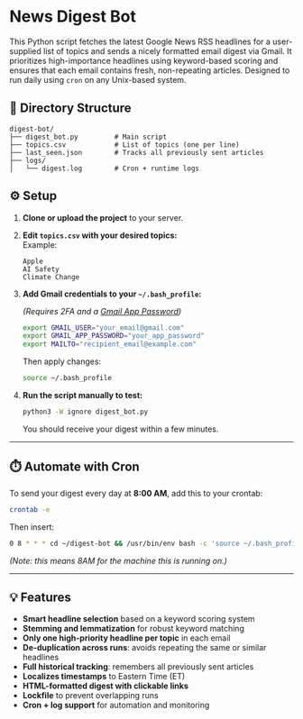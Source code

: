 # News Digest Bot

This Python script fetches the latest Google News RSS headlines for a user-supplied list of topics and sends a nicely formatted email digest via Gmail. It prioritizes high-importance headlines using keyword-based scoring and ensures that each email contains fresh, non-repeating articles. Designed to run daily using `cron` on any Unix-based system.

## 📁 Directory Structure
```plaintext
digest-bot/
├── digest_bot.py         # Main script
├── topics.csv            # List of topics (one per line)
├── last_seen.json        # Tracks all previously sent articles
├── logs/
│   └── digest.log        # Cron + runtime logs
```

## ⚙️ Setup

1. **Clone or upload the project** to your server.

2. **Edit `topics.csv` with your desired topics:**  
   Example:
   ```
   Apple
   AI Safety
   Climate Change
   ```

3. **Add Gmail credentials to your `~/.bash_profile`:**

   *(Requires 2FA and a [Gmail App Password](https://support.google.com/accounts/answer/185833))*

   ```bash
   export GMAIL_USER="your_email@gmail.com"
   export GMAIL_APP_PASSWORD="your_app_password"
   export MAILTO="recipient_email@example.com"
   ```

   Then apply changes:
   ```bash
   source ~/.bash_profile
   ```

4. **Run the script manually to test:**
   ```bash
   python3 -W ignore digest_bot.py
   ```

   You should receive your digest within a few minutes.

---

## ⏱️ Automate with Cron

To send your digest every day at **8:00 AM**, add this to your crontab:

```bash
crontab -e
```

Then insert:
```bash
0 8 * * * cd ~/digest-bot && /usr/bin/env bash -c 'source ~/.bash_profile && /usr/bin/env python3 -W ignore digest_bot.py' >> ~/digest-bot/logs/digest.log 2>&1
```
*(Note: this means 8AM for the machine this is running on.)*

---

## 💡 Features

- **Smart headline selection** based on a keyword scoring system
- **Stemming and lemmatization** for robust keyword matching
- **Only one high-priority headline per topic** in each email
- **De-duplication across runs**: avoids repeating the same or similar headlines
- **Full historical tracking**: remembers all previously sent articles
- **Localizes timestamps** to Eastern Time (ET)
- **HTML-formatted digest with clickable links**
- **Lockfile** to prevent overlapping runs
- **Cron + log support** for automation and monitoring
